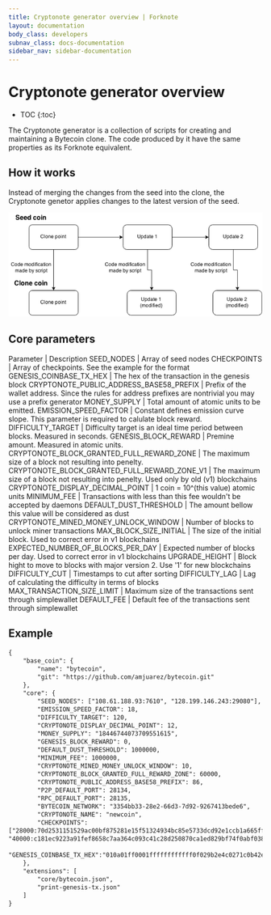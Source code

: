 ```yaml
---
title: Cryptonote generator overview | Forknote
layout: documentation
body_class: developers
subnav_class: docs-documentation
sidebar_nav: sidebar-documentation
---
```


# Cryptonote generator overview

* TOC
{:toc}

The Cryptonote generator is a collection of scripts for creating and maintaining a Bytecoin clone. The code produced by it have the same properties as its Forknote equivalent.


## How it works

Instead of merging the changes from the seed into the clone, the Cryptonote genetor applies changes to the latest version of the seed.

![Cryptonote generator diagram](/images/documentation/script-generated.png)


## Core parameters

Parameter | Description
SEED_NODES | Array of seed nodes
CHECKPOINTS | Array of checkpoints. See the example for the format
GENESIS_COINBASE_TX_HEX | The hex of the transaction in the genesis block
CRYPTONOTE_PUBLIC_ADDRESS_BASE58_PREFIX | Prefix of the wallet address. Since the rules for address prefixes are nontrivial you may use a prefix generator
MONEY_SUPPLY | Total amount of atomic units to be emitted.
EMISSION_SPEED_FACTOR | Constant defines emission curve slope. This parameter is required to calulate block reward.
DIFFICULTY_TARGET | Difficulty target is an ideal time period between blocks. Measured in seconds.
GENESIS_BLOCK_REWARD | Premine amount. Measured in atomic units.
CRYPTONOTE_BLOCK_GRANTED_FULL_REWARD_ZONE | The maximum size of a block not resulting into penelty.
CRYPTONOTE_BLOCK_GRANTED_FULL_REWARD_ZONE_V1 | The maximum size of a block not resulting into penelty. Used only by old (v1) blockchains
CRYPTONOTE_DISPLAY_DECIMAL_POINT | 1 coin = 10^(this value) atomic units
MINIMUM_FEE | Transactions with less than this fee wouldn't be accepted by daemons
DEFAULT_DUST_THRESHOLD | The amount bellow this value will be considered as dust
CRYPTONOTE_MINED_MONEY_UNLOCK_WINDOW | Number of blocks to unlock miner transactions 
MAX_BLOCK_SIZE_INITIAL | The size of the initial block. Used to correct error in v1 blockchains
EXPECTED_NUMBER_OF_BLOCKS_PER_DAY | Expected number of blocks per day. Used to correct error in v1 blockchains
UPGRADE_HEIGHT | Block hight to move to blocks with major version 2. Use '1' for new blockchains
DIFFICULTY_CUT | Timestamps to cut after sorting
DIFFICULTY_LAG | Lag of calculating the difficulty in terms of blocks
MAX_TRANSACTION_SIZE_LIMIT | Maximum size of the transactions sent through simplewallet
DEFAULT_FEE | Default fee of the transactions sent through simplewallet 


## Example

    {
        "base_coin": {
            "name": "bytecoin",
            "git": "https://github.com/amjuarez/bytecoin.git"
        },
        "core": {
            "SEED_NODES": ["108.61.188.93:7610", "128.199.146.243:29080"],
            "EMISSION_SPEED_FACTOR": 18,
            "DIFFICULTY_TARGET": 120,
            "CRYPTONOTE_DISPLAY_DECIMAL_POINT": 12,
            "MONEY_SUPPLY": "18446744073709551615",
            "GENESIS_BLOCK_REWARD": 0,
            "DEFAULT_DUST_THRESHOLD": 1000000,
            "MINIMUM_FEE": 1000000,
            "CRYPTONOTE_MINED_MONEY_UNLOCK_WINDOW": 10,
            "CRYPTONOTE_BLOCK_GRANTED_FULL_REWARD_ZONE": 60000,
            "CRYPTONOTE_PUBLIC_ADDRESS_BASE58_PREFIX": 86,
            "P2P_DEFAULT_PORT": 28134,
            "RPC_DEFAULT_PORT": 28135,
            "BYTECOIN_NETWORK": "3354bb33-28e2-66d3-7d92-9267413bede6",
            "CRYPTONOTE_NAME": "newcoin",
            "CHECKPOINTS": ["28000:70d2531151529ac00bf875281e15f51324934bc85e5733dcd92e1ccb1a665ff8", "40000:c181ec9223a91fef8658c7aa364c093c41c28d250870ca1ed829bf74f0abf038"],
            "GENESIS_COINBASE_TX_HEX":"010a01ff0001ffffffffffff0f029b2e4c0271c0b42e7c53291a94d1c0cbff8883f8024f5142ee494ffbbd08807121013c086a48c15fb637a96991bc6d53caf77068b5ba6eeb3c82357228c49790584a"
        },
        "extensions": [
            "core/bytecoin.json",
            "print-genesis-tx.json"
        ]
    }
